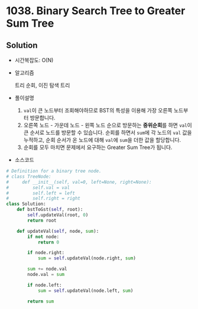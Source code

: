 # 1038. Binary Search Tree to Greater Sum Tree

## Solution

- 시간복잡도: O(N)

- 알고리즘

  트리 순회, 이진 탐색 트리

- 풀이설명

  1. `val`이 큰 노드부터 조회해야하므로 BST의 특성을 이용해 가장 오른쪽 노드부터 방문합니다.
  2. 오른쪽 노드 - 가운데 노드 - 왼쪽 노드 순으로 방문하는 **중위순회**를 하면 `val`이 큰 순서로 노드를 방문할 수 있습니다. 순회를 하면서 `sum`에 각 노드의 `val` 값을 누적하고, 순회 순서가 온 노드에 대해 `val`에 `sum`을 더한 값을 할당합니다.
  3. 순회를 모두 마치면 문제에서 요구하는 Greater Sum Tree가 됩니다.

- 소스코드

```python
# Definition for a binary tree node.
# class TreeNode:
#     def __init__(self, val=0, left=None, right=None):
#         self.val = val
#         self.left = left
#         self.right = right
class Solution:
    def bstToGst(self, root):
        self.updateVal(root, 0)
        return root

    def updateVal(self, node, sum):
        if not node:
            return 0

        if node.right:
            sum = self.updateVal(node.right, sum)

        sum += node.val
        node.val = sum

        if node.left:
            sum = self.updateVal(node.left, sum)

        return sum
```
